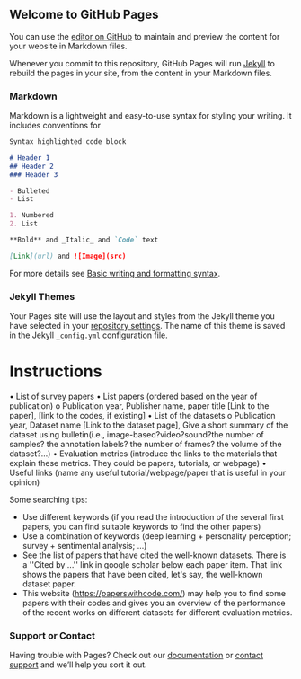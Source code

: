 ## Welcome to GitHub Pages

You can use the [editor on GitHub](https://github.com/TuyetKimTran/Masterthesis/edit/gh-pages/index.md) to maintain and preview the content for your website in Markdown files.

Whenever you commit to this repository, GitHub Pages will run [Jekyll](https://jekyllrb.com/) to rebuild the pages in your site, from the content in your Markdown files.

### Markdown

Markdown is a lightweight and easy-to-use syntax for styling your writing. It includes conventions for

```markdown
Syntax highlighted code block

# Header 1
## Header 2
### Header 3

- Bulleted
- List

1. Numbered
2. List

**Bold** and _Italic_ and `Code` text

[Link](url) and ![Image](src)
```

For more details see [Basic writing and formatting syntax](https://docs.github.com/en/github/writing-on-github/getting-started-with-writing-and-formatting-on-github/basic-writing-and-formatting-syntax).

### Jekyll Themes

Your Pages site will use the layout and styles from the Jekyll theme you have selected in your [repository settings](https://github.com/TuyetKimTran/Masterthesis/settings/pages). The name of this theme is saved in the Jekyll `_config.yml` configuration file.


# Instructions


•	List of survey papers
•	List papers (ordered based on the year of publication) 
o	Publication year, Publisher name, paper title [Link to the paper], [link to the codes, if existing]
•	List of the datasets 
o	Publication year, Dataset name [Link to the dataset page], Give a short summary of the dataset using bulletin(i.e., image-based?video?sound?the number of samples? the annotation labels? the number of frames? the volume of the dataset?...)
•	Evaluation metrics (introduce the links to the materials that explain these metrics. They could be papers, tutorials, or webpage)
•	Useful links (name any useful tutorial/webpage/paper that is useful in your opinion)

Some searching tips:
- Use different keywords (if you read the introduction of the several first papers, you can find suitable keywords to find the other papers)
- Use a combination of keywords (deep learning + personality perception; survey + sentimental analysis; ...)
- See the list of papers that have cited the well-known datasets. There is a ''Cited by ...'' link in google scholar below each paper item. That link shows the papers that have been cited, let's say, the well-known dataset paper.
- This website (https://paperswithcode.com/) may help you to find some papers with their codes and gives you an overview of the performance of the recent works on different datasets for different evaluation metrics.



### Support or Contact

Having trouble with Pages? Check out our [documentation](https://docs.github.com/categories/github-pages-basics/) or [contact support](https://support.github.com/contact) and we’ll help you sort it out.
